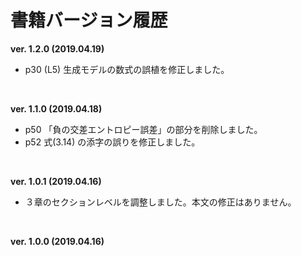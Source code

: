 # 書籍バージョン履歴

**ver. 1.2.0 (2019.04.19)**

* p30 (L5) 生成モデルの数式の誤植を修正しました。

<br>

**ver. 1.1.0 (2019.04.18)**

* p50 「負の交差エントロピー誤差」の部分を削除しました。
* p52 式(3.14) の添字の誤りを修正しました。

<br>

**ver. 1.0.1 (2019.04.16)**

* ３章のセクションレベルを調整しました。本文の修正はありません。

<br>

**ver. 1.0.0 (2019.04.16)**
